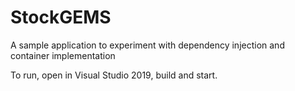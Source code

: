 # StockGEMS
A sample application to experiment with dependency injection and container implementation

To run, open in Visual Studio 2019, build and start. 
